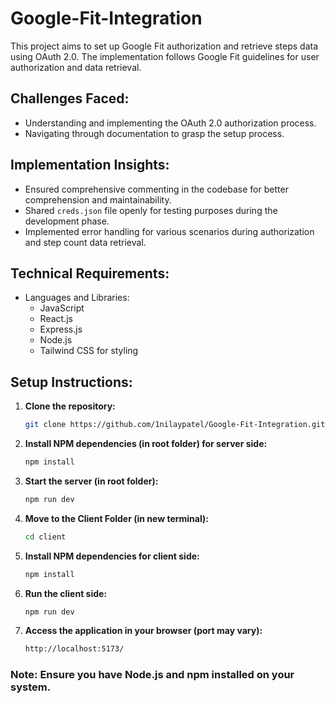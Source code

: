 # Google-Fit-Integration

This project aims to set up Google Fit authorization and retrieve steps data using OAuth 2.0. The implementation follows Google Fit guidelines for user authorization and data retrieval.

## Challenges Faced:
- Understanding and implementing the OAuth 2.0 authorization process.
- Navigating through documentation to grasp the setup process.

## Implementation Insights:
- Ensured comprehensive commenting in the codebase for better comprehension and maintainability.
- Shared `creds.json` file openly for testing purposes during the development phase.
- Implemented error handling for various scenarios during authorization and step count data retrieval.

## Technical Requirements:

- Languages and Libraries:
  - JavaScript
  - React.js
  - Express.js
  - Node.js
  - Tailwind CSS for styling

## Setup Instructions:

1. **Clone the repository:**
   ```bash
   git clone https://github.com/1nilaypatel/Google-Fit-Integration.git

2. **Install NPM dependencies (in root folder) for server side:**
    ```bash
    npm install

3. **Start the server (in root folder):**
    ```bash
    npm run dev

4. **Move to the Client Folder (in new terminal):**
    ```bash
    cd client

5. **Install NPM dependencies for client side:**
    ```bash
    npm install

6. **Run the client side:**
    ```bash
    npm run dev

7. **Access the application in your browser (port may vary):**
    ```bash
    http://localhost:5173/

### Note: Ensure you have Node.js and npm installed on your system.
